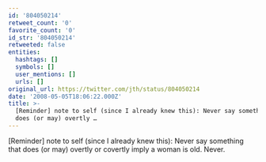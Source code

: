 ```yaml
---
id: '804050214'
retweet_count: '0'
favorite_count: '0'
id_str: '804050214'
retweeted: false
entities:
  hashtags: []
  symbols: []
  user_mentions: []
  urls: []
original_url: https://twitter.com/jth/status/804050214
date: '2008-05-05T18:06:22.000Z'
title: >-
  [Reminder] note to self (since I already knew this): Never say something that
  does (or may) overtly …
---
```


[Reminder] note to self (since I already knew this): Never say something that does (or may) overtly or covertly imply a woman is old. Never.
